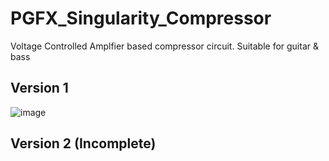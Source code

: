 # PGFX_Singularity_Compressor
Voltage Controlled Amplfier based compressor circuit. Suitable for guitar &amp; bass



## Version 1

![image](https://user-images.githubusercontent.com/53580358/211211527-d41769ad-c333-4fb3-ae6d-ccbb2266f349.png)



## Version 2 (Incomplete)

